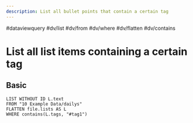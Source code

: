```yaml
---
description: List all bullet points that contain a certain tag
---
```

#dataviewquery
#dv/list #dv/from #dv/where #dv/flatten #dv/contains

# List all list items containing a certain tag

## Basic 

```dataview
LIST WITHOUT ID L.text
FROM "10 Example Data/dailys"
FLATTEN file.lists AS L
WHERE contains(L.tags, "#tag1")
```